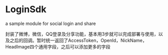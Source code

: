 # LoginSdk
a sample module for social login and share

封装了微博，微信，QQ登录及分享功能，基本用3步就可以完成部署与使用，以及之后的回调。暂时统一返回了AccessToken，OpenId，NickName，HeadImage四个通用字段，之后可以添加更多的字段
